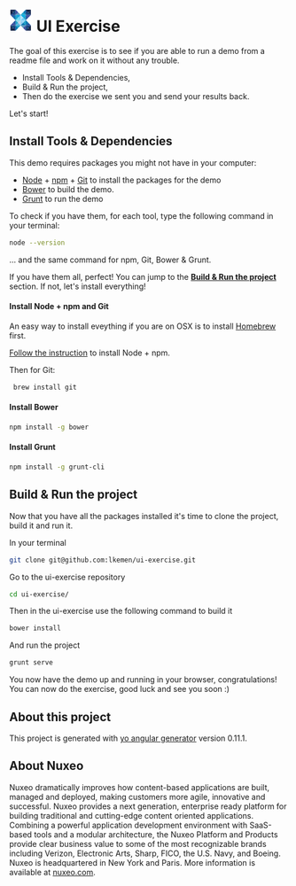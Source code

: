 # ![nuxeo](app/images/nuxeo_logo.png) UI Exercise
The goal of this exercise is to see if you are able to run a demo from a readme file and work on it without any trouble.

* Install Tools & Dependencies,
* Build & Run the project,
* Then do the exercise we sent you and send your results back.

Let's start!

## Install Tools & Dependencies

This demo requires packages you might not have in your computer: 

* [Node](https://docs.npmjs.com/getting-started/installing-node) + [npm]() + [Git]() to install the packages for the demo
* [Bower](http://bower.io/) to build the demo.
* [Grunt](http://gruntjs.com/) to run the demo

To check if you have them, for each tool, type the following command in your terminal:

```sh
node --version
```

... and the same command for npm, Git, Bower & Grunt.

If you have them all, perfect! You can jump to the **[Build & Run the project](#build--run-the-project)** section.
If not, let's install everything!

#### Install Node + npm and Git
An easy way to install eveything if you are on OSX is to install [Homebrew](http://brew.sh/) first.

[Follow the instruction](https://changelog.com/install-node-js-with-homebrew-on-os-x/) to install Node + npm.

Then for Git:

```sh
 brew install git
```

#### Install Bower
```sh
npm install -g bower
```

#### Install Grunt
```sh
npm install -g grunt-cli
```

## Build & Run the project
Now that you have all the packages installed it's time to clone the project, build it and run it.

In your terminal

```sh
git clone git@github.com:lkemen/ui-exercise.git
```

Go to the ui-exercise repository

```sh
cd ui-exercise/
```

Then in the ui-exercise use the following command to build it

```sh
bower install
```

And run the project

```sh
grunt serve
```

You now have the demo up and running in your browser, congratulations!
You can now do the exercise, good luck and see you soon :)


## About this project

This project is generated with [yo angular generator](https://github.com/yeoman/generator-angular)
version 0.11.1.

## About Nuxeo

Nuxeo dramatically improves how content-based applications are built, managed and deployed, making customers more agile, innovative and successful. Nuxeo provides a next generation, enterprise ready platform for building traditional and cutting-edge content oriented applications. Combining a powerful application development environment with SaaS-based tools and a modular architecture, the Nuxeo Platform and Products provide clear business value to some of the most recognizable brands including Verizon, Electronic Arts, Sharp, FICO, the U.S. Navy, and Boeing. Nuxeo is headquartered in New York and Paris. More information is available at [nuxeo.com](http://nuxeo.com).
